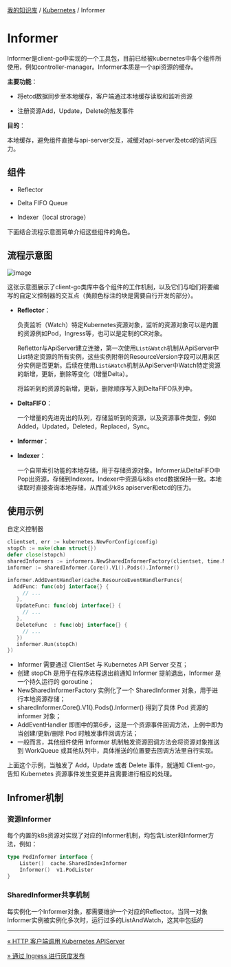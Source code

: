 [我的知识库](../README.md) / [Kubernetes](zz_generated_mdi.md) / Informer

# Informer

Informer是client-go中实现的一个工具包，目前已经被kubernetes中各个组件所使用，例如controller-manager。Informer本质是一个api资源的缓存。

**主要功能**：

- 将etcd数据同步至本地缓存，客户端通过本地缓存读取和监听资源

- 注册资源Add，Update，Delete的触发事件

**目的**：

本地缓存，避免组件直接与api-server交互，减缓对api-server及etcd的访问压力。

## 组件

- Reflector

- Delta FIFO Queue

- Indexer（local strorage）

下面结合流程示意图简单介绍这些组件的角色。

## 流程示意图

![image](https://fs.poneding.com/images/client-go-controller-interaction.jpeg)

这张示意图展示了client-go类库中各个组件的工作机制，以及它们与咱们将要编写的自定义控制器的交互点（黄颜色标注的块是需要自行开发的部分）。

- **Reflector**：
  
  负责监听（Watch）特定Kubernetes资源对象，监听的资源对象可以是内置的资源例如Pod，Ingress等，也可以是定制的CR对象。
  
  Reflettor与ApiServer建立连接，第一次使用`List&Watch`机制从ApiServer中List特定资源的所有实例，这些实例附带的ResourceVersion字段可以用来区分实例是否更新。后续在使用`List&Watch`机制从ApiServer中Watch特定资源的新增，更新，删除等变化（增量Delta）。
  
  将监听到的资源的新增，更新，删除顺序写入到DeltaFIFO队列中。

- **DeltaFIFO**：
  
  一个增量的先进先出的队列，存储监听到的资源，以及资源事件类型，例如Added，Updated，Deleted，Replaced，Sync。

- **Informer**：
  
- **Indexer**：

  一个自带索引功能的本地存储，用于存储资源对象。Informer从DeltaFIFO中Pop出资源，存储到Indexer。Indexer中资源与k8s etcd数据保持一致。本地读取时直接查询本地存储，从而减少k8s apiserver和etcd的压力。

## 使用示例

自定义控制器

```go
clientset, err := kubernetes.NewForConfig(config)
stopCh := make(chan struct{})
defer close(stopch)
sharedInformers := informers.NewSharedInformerFactory(clientset, time.Minute)
informer := sharedInformer.Core().V1().Pods().Informer()

informer.AddEventHandler(cache.ResourceEventHandlerFuncs{
  AddFunc: func(obj interface{} {
     // ...
   },
   UpdateFunc: func(obj interface{} {
     // ...
   },
   DeleteFunc  : func(obj interface{} {
     // ...
   })
   informer.Run(stopCh)
})
```

- Informer 需要通过 ClientSet 与 Kubernetes API Server 交互；
- 创建 stopCh 是用于在程序进程退出前通知 Informer 提前退出，Informer 是一个持久运行的 goroutine；
- NewSharedInformerFactory 实例化了一个 SharedInformer 对象，用于进行本地资源存储；
- sharedInformer.Core().V1().Pods().Informer() 得到了具体 Pod 资源的 informer 对象；
- AddEventHandler 即图中的第6步，这是一个资源事件回调方法，上例中即为当创建/更新/删除 Pod 时触发事件回调方法；
- 一般而言，其他组件使用 Informer 机制触发资源回调方法会将资源对象推送到 WorkQueue 或其他队列中，具体推送的位置要去回调方法里自行实现。

上面这个示例，当触发了 Add，Update 或者 Delete 事件，就通知 Client-go，告知 Kubernetes 资源事件发生变更并且需要进行相应的处理。

## Infromer机制

### 资源Informer

每个内置的k8s资源对实现了对应的Informer机制，均包含Lister和Informer方法，例如：

```go
type PodInformer interface {
    Lister()  cache.SharedIndexInformer
    Informer()  v1.PodLister
}
```

### SharedInformer共享机制

每实例化一个Informer对象，都需要维护一个对应的Reflector。当同一对象Informer实例被实例化多次时，运行过多的ListAndWatch，这其中包括的

---
[« HTTP 客户端调用 Kubernetes APIServer](http-call-k8s-apiserver.md)

[» 通过 Ingress 进行灰度发布](ingress-gray-deploy.md)
